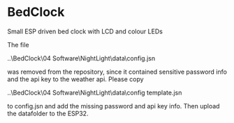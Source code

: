 # BedClock
Small ESP driven bed clock with LCD and colour LEDs

The file 

..\BedClock\04 Software\NightLight\data\config.jsn

was removed from the repository, since it contained sensitive password info and the api key to the weather api.
Please copy 

..\BedClock\04 Software\NightLight\data\config template.jsn

to config.jsn and add the missing password and api key info. Then upload the datafolder to the ESP32.
